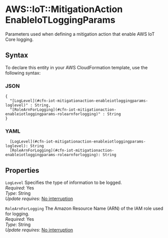 # AWS::IoT::MitigationAction EnableIoTLoggingParams<a name="aws-properties-iot-mitigationaction-enableiotloggingparams"></a>

Parameters used when defining a mitigation action that enable AWS IoT Core logging\.

## Syntax<a name="aws-properties-iot-mitigationaction-enableiotloggingparams-syntax"></a>

To declare this entity in your AWS CloudFormation template, use the following syntax:

### JSON<a name="aws-properties-iot-mitigationaction-enableiotloggingparams-syntax.json"></a>

```
{
  "[LogLevel](#cfn-iot-mitigationaction-enableiotloggingparams-loglevel)" : String,
  "[RoleArnForLogging](#cfn-iot-mitigationaction-enableiotloggingparams-rolearnforlogging)" : String
}
```

### YAML<a name="aws-properties-iot-mitigationaction-enableiotloggingparams-syntax.yaml"></a>

```
  [LogLevel](#cfn-iot-mitigationaction-enableiotloggingparams-loglevel): String
  [RoleArnForLogging](#cfn-iot-mitigationaction-enableiotloggingparams-rolearnforlogging): String
```

## Properties<a name="aws-properties-iot-mitigationaction-enableiotloggingparams-properties"></a>

`LogLevel` <a name="cfn-iot-mitigationaction-enableiotloggingparams-loglevel"></a>
Specifies the type of information to be logged\.  
_Required_: Yes  
_Type_: String  
_Update requires_: [No interruption](https://docs.aws.amazon.com/AWSCloudFormation/latest/UserGuide/using-cfn-updating-stacks-update-behaviors.html#update-no-interrupt)

`RoleArnForLogging` <a name="cfn-iot-mitigationaction-enableiotloggingparams-rolearnforlogging"></a>
The Amazon Resource Name \(ARN\) of the IAM role used for logging\.  
_Required_: Yes  
_Type_: String  
_Update requires_: [No interruption](https://docs.aws.amazon.com/AWSCloudFormation/latest/UserGuide/using-cfn-updating-stacks-update-behaviors.html#update-no-interrupt)

